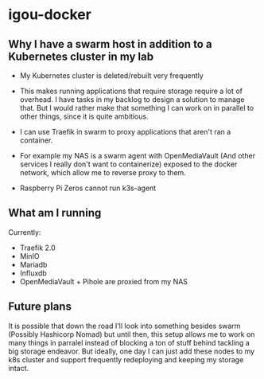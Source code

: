 # igou-docker

## Why I have a swarm host in addition to a Kubernetes cluster in my lab

* My Kubernetes cluster is deleted/rebuilt very frequently
 * This makes running applications that require storage require a lot of overhead. I have tasks in my backlog to design a solution to manage that. But I would rather make that something I can work on in parallel to other things, since it is quite ambitious.

* I can use Traefik in swarm to proxy applications that aren't ran a container.
 * For example my NAS is a swarm agent with OpenMediaVault (And other services I really don't want to containerize)  exposed to the docker network, which allow me to reverse proxy to them.

* Raspberry Pi Zeros cannot run k3s-agent


## What am I running

Currently:

* Traefik 2.0
* MinIO
* Mariadb
* Influxdb
* OpenMediaVault + Pihole are proxied from my NAS

## Future plans

It is possible that down the road I'll look into something besides swarm (Possibly Hashicorp Nomad) but until then, this setup allows me to work on many things in parralel instead of blocking a ton of stuff behind tackling a big storage endeavor. But ideally, one day I can just add these nodes to my k8s cluster and support frequently redeploying and keeping my storage intact.
